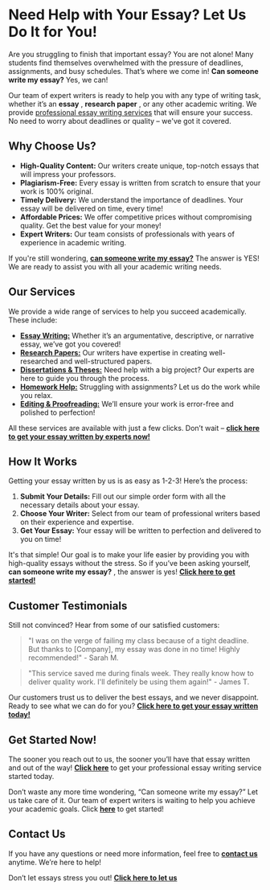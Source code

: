 # Need Help with Your Essay? Let Us Do It for You!

Are you struggling to finish that important essay? You are not alone! Many students find themselves overwhelmed with the pressure of deadlines, assignments, and busy schedules. That’s where we come in! **Can someone write my essay?** Yes, we can!

Our team of expert writers is ready to help you with any type of writing task, whether it’s an **essay** , **research paper** , or any other academic writing. We provide [professional essay writing services](https://tinyurl.com/topessay?keyword=can+someone+write+my+essay) that will ensure your success. No need to worry about deadlines or quality – we've got it covered.

## Why Choose Us?

- **High-Quality Content:** Our writers create unique, top-notch essays that will impress your professors.
- **Plagiarism-Free:** Every essay is written from scratch to ensure that your work is 100% original.
- **Timely Delivery:** We understand the importance of deadlines. Your essay will be delivered on time, every time!
- **Affordable Prices:** We offer competitive prices without compromising quality. Get the best value for your money!
- **Expert Writers:** Our team consists of professionals with years of experience in academic writing.

If you're still wondering, [**can someone write my essay?**](https://tinyurl.com/topessay?keyword=can+someone+write+my+essay) The answer is YES! We are ready to assist you with all your academic writing needs.

## Our Services

We provide a wide range of services to help you succeed academically. These include:

- [**Essay Writing:**](https://tinyurl.com/topessay?keyword=can+someone+write+my+essay) Whether it’s an argumentative, descriptive, or narrative essay, we’ve got you covered!
- [**Research Papers:**](https://tinyurl.com/topessay?keyword=can+someone+write+my+essay) Our writers have expertise in creating well-researched and well-structured papers.
- [**Dissertations & Theses:**](https://tinyurl.com/topessay?keyword=can+someone+write+my+essay) Need help with a big project? Our experts are here to guide you through the process.
- [**Homework Help:**](https://tinyurl.com/topessay?keyword=can+someone+write+my+essay) Struggling with assignments? Let us do the work while you relax.
- [**Editing & Proofreading:**](https://tinyurl.com/topessay?keyword=can+someone+write+my+essay) We’ll ensure your work is error-free and polished to perfection!

All these services are available with just a few clicks. Don’t wait – [**click here to get your essay written by experts now!**](https://tinyurl.com/topessay?keyword=can+someone+write+my+essay)

## How It Works

Getting your essay written by us is as easy as 1-2-3! Here’s the process:

1. **Submit Your Details:** Fill out our simple order form with all the necessary details about your essay.
2. **Choose Your Writer:** Select from our team of professional writers based on their experience and expertise.
3. **Get Your Essay:** Your essay will be written to perfection and delivered to you on time!

It's that simple! Our goal is to make your life easier by providing you with high-quality essays without the stress. So if you’ve been asking yourself, **can someone write my essay?** , the answer is yes! [**Click here to get started!**](https://tinyurl.com/topessay?keyword=can+someone+write+my+essay)

## Customer Testimonials

Still not convinced? Hear from some of our satisfied customers:

> "I was on the verge of failing my class because of a tight deadline. But thanks to [Company], my essay was done in no time! Highly recommended!" - Sarah M.

> "This service saved me during finals week. They really know how to deliver quality work. I'll definitely be using them again!" - James T.

Our customers trust us to deliver the best essays, and we never disappoint. Ready to see what we can do for you? [**Click here to get your essay written today!**](https://tinyurl.com/topessay?keyword=can+someone+write+my+essay)

## Get Started Now!

The sooner you reach out to us, the sooner you’ll have that essay written and out of the way! [**Click here**](https://tinyurl.com/topessay?keyword=can+someone+write+my+essay) to get your professional essay writing service started today.

Don’t waste any more time wondering, “Can someone write my essay?” Let us take care of it. Our team of expert writers is waiting to help you achieve your academic goals. Click [**here**](https://tinyurl.com/topessay?keyword=can+someone+write+my+essay) to get started!

## Contact Us

If you have any questions or need more information, feel free to [**contact us**](https://tinyurl.com/topessay?keyword=can+someone+write+my+essay) anytime. We’re here to help!

Don’t let essays stress you out! [**Click here to let us**](https://tinyurl.com/topessay?keyword=can+someone+write+my+essay)
